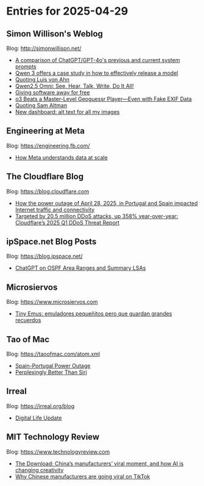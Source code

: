 # Entries for 2025-04-29
## Simon Willison's Weblog 
Blog: http://simonwillison.net/ 

- [A comparison of ChatGPT/GPT-4o's previous and current system prompts](https://simonwillison.net/2025/Apr/29/a-comparison-of-chatgptgpt-4os-previous-and-current-system-promp/#atom-everything)
- [Qwen 3 offers a case study in how to effectively release a model](https://simonwillison.net/2025/Apr/29/qwen-3/#atom-everything)
- [Quoting Luis von Ahn](https://simonwillison.net/2025/Apr/28/luis-von-ahn/#atom-everything)
- [Qwen2.5 Omni: See, Hear, Talk, Write, Do It All!](https://simonwillison.net/2025/Apr/28/qwen25-omni/#atom-everything)
- [Giving software away for free](https://simonwillison.net/2025/Apr/28/give-it-away-for-free/#atom-everything)
- [o3 Beats a Master-Level Geoguessr Player—Even with Fake EXIF Data](https://simonwillison.net/2025/Apr/28/o3-geoguessr/#atom-everything)
- [Quoting Sam Altman](https://simonwillison.net/2025/Apr/28/sam-altman/#atom-everything)
- [New dashboard: alt text for all my images](https://simonwillison.net/2025/Apr/28/dashboard-alt-text/#atom-everything)
## Engineering at Meta 
Blog: https://engineering.fb.com/ 

- [How Meta understands data at scale](https://engineering.fb.com/2025/04/28/security/how-meta-understands-data-at-scale/)
##  The Cloudflare Blog  
Blog: https://blog.cloudflare.com 

- [How the power outage of April 28, 2025, in Portugal and Spain impacted Internet traffic and connectivity](https://blog.cloudflare.com/how-power-outage-in-portugal-spain-impacted-internet/)
- [Targeted by 20.5 million DDoS attacks, up 358% year-over-year: Cloudflare’s 2025 Q1 DDoS Threat Report](https://blog.cloudflare.com/ddos-threat-report-for-2025-q1/)
## ipSpace.net Blog Posts 
Blog: https://blog.ipspace.net/ 

- [ChatGPT on OSPF Area Ranges and Summary LSAs](https://blog.ipspace.net/2025/04/chatgpt-ospf-area-ranges/?utm_source=atom_feed)
## Microsiervos 
Blog: https://www.microsiervos.com 

- [Tiny Emus: emuladores pequeñitos pero que guardan grandes recuerdos](https://www.microsiervos.com/archivo/ordenadores/tiny-emus-emuladores-pequenitos-grandes-recuerdos.html)
## Tao of Mac 
Blog: https://taoofmac.com/atom.xml 

- [Spain-Portugal Power Outage](https://taoofmac.com/space/links/2025/04/28/2259)
- [Perplexingly Better Than Siri](https://taoofmac.com/space/links/2025/04/28/0811)
## Irreal 
Blog: https://irreal.org/blog 

- [Digital Life Update](https://irreal.org/blog/?p=12947)
## MIT Technology Review 
Blog: https://www.technologyreview.com 

- [The Download: China’s manufacturers’ viral moment, and how AI is changing creativity](https://www.technologyreview.com/2025/04/28/1115909/the-download-chinas-manufacturers-viral-moment-and-how-ai-is-changing-creativity/)
- [Why Chinese manufacturers are going viral on TikTok](https://www.technologyreview.com/2025/04/28/1115876/why-chinese-manufacturers-are-going-viral-on-tiktok/)